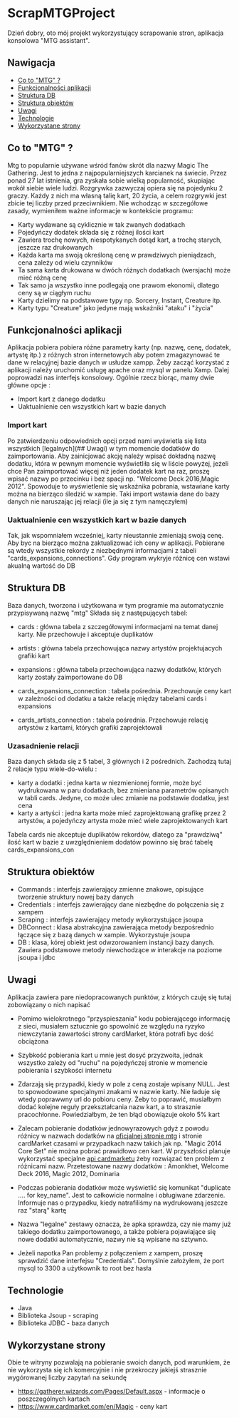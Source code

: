 # ScrapMTGProject


Dzień dobry, oto mój projekt wykorzystujący scrapowanie stron, aplikacja konsolowa "MTG assistant".


## Nawigacja
* [Co to "MTG" ? ](##Co-to-"MTG"-?)
* [Funkcjonalności aplikacji](##Funkcjonalności-aplikacji)
* [Struktura DB](##Struktura-DB)
* [Struktura obiektów](##Struktura-obiektów)
* [Uwagi](##Uwagi)
* [Technologie](##Technologie)
* [Wykorzystane strony](##Wykorzystane-strony)



## Co to "MTG" ?
Mtg to popularnie używane wśród fanów skrót dla nazwy Magic The Gathering. Jest to jedna z najpopularniejszych karcianek na świecie.
Przez ponad 27 lat istnienia, gra zyskała sobie wielką popularność, skupiając wokół siebie wiele ludzi. Rozgrywka zazwyczaj opiera 
się na pojedynku 2 graczy. Każdy z nich ma własną talię kart, 20 życia, a celem rozgrywki jest zbicie tej liczby przed przeciwnikiem.
Nie wchodząc w szczegółowe zasady, wymieniłem ważne informacje w kontekście programu:



* Karty wydawane są cyklicznie w tak zwanych dodatkach
* Pojedyńczy dodatek składa się z różnej ilości kart
* Zawiera trochę nowych, niespotykanych dotąd kart, a trochę starych, jeszcze raz drukowanych
* Każda karta ma swoją określoną cenę w prawdziwych pieniądzach, cena zależy od wielu czynników
* Ta sama karta drukowana w dwóch różnych dodatkach (wersjach) może mieć różną cenę
* Tak samo ja wszystko inne podlegają one prawom ekonomii, dlatego ceny są w ciągłym ruchu
* Karty dzielimy na podstawowe typy np. Sorcery, Instant, Creature itp. 
* Karty typu "Creature" jako jedyne mają wskaźniki "ataku" i "życia"



## Funkcjonalności aplikacji
Aplikacja pobiera pobiera różne parametry karty (np. nazwę, cenę, dodatek, artystę itp.) z różnych stron internetowych
aby potem zmagazynować te dane w relacyjnej bazie danych w usłudze xampp. Żeby zacząć korzystać z aplikacji należy uruchomić
usługę apache oraz mysql w panelu Xamp. Dalej poprowadzi nas interfejs konsolowy. Ogólnie rzecz biorąc, mamy dwie główne opcje : 

* Import kart z danego dodatku
* Uaktualnienie cen wszystkich kart w bazie danych

### Import kart
Po zatwierdzeniu odpowiednich opcji przed nami wyświetla się lista wszystkich [legalnych](## Uwagi) w tym momencie dodatków do zaimportowania.
Aby zainicjować akcję należy wpisać dokładną nazwę dodatku, która w pewnym momencie wyświetliła się w liście powyżej, jeżeli chce Pan zaimportować
więcej niż jeden dodatek kart na raz, proszę wpisać nazwy po przecinku i bez spacji np. "Welcome Deck 2016,Magic 2012". Spowoduje to wyświetlenie
się wskaźnika pobrania, wstawiane karty można na bierząco śledzić w xampie. Taki import wstawia dane do bazy danych nie naruszając jej relacji
(ile ja się z tym namęczyłem)

### Uaktualnienie cen wszystkich kart w bazie danych
Tak, jak wspomniałem wcześniej, karty nieustannie zmieniają swoją cenę. Aby byc na bierząco można zaktualizować ich ceny w aplikacji.
Pobierane są wtedy wszystkie rekordy z niezbędnymi informacjami z tabeli "cards_expansions_connections". Gdy program wykryje różnicę cen
wstawi akualną wartość do DB



## Struktura DB
Baza danych, tworzona i użytkowana w tym programie ma automatycznie przypisywaną nazwę "mtg"
Składa się z następujących tabel:

* cards : główna tabela z szczegółowymi informacjami na temat danej karty. Nie przechowuje i akceptuje duplikatów
* artists : główna tabela przechowująca nazwy artystów projektujacych grafiki kart
* expansions : główna tabela przechowująca nazwy dodatków, których karty zostały zaimportowane do DB

* cards_expansions_connection : tabela pośrednia. Przechowuje ceny kart w zależności od dodatku a także relację między tabelami cards i expansions
* cards_artists_connection : tabela pośrednia. Przechowuje relację artystów z kartami, których grafiki zaprojektowali


### Uzasadnienie relacji
Baza danych składa się z 5 tabel, 3 głównych i 2 pośrednich. Zachodzą tutaj 2 relacje typu wiele-do-wielu : 
* karty a dodatki : jedna karta w niezmienionej formie, może być wydrukowana w paru dodatkach, bez zmieniana parametrów opisanych w tabli cards. Jedyne, co może ulec zmianie na podstawie dodatku, jest cena
* karty a artyści : jedna karta może mieć zaprojektowaną grafikę przez 2 artystów, a pojedyńczy artysta może mieć wiele zaprojektowanych kart

Tabela cards nie akceptuje duplikatów rekordów, dlatego za "prawdziwą" ilość kart w bazie z uwzględnieniem dodatów powinno się brać tabelę cards_expansions_con






## Struktura obiektów

* Commands : interfejs zawierający zmienne znakowe, opisujące tworzenie struktury nowej bazy danych
* Credentials : interfejs zawierający dane niezbędne do połączenia się z xampem
* Scraping : interfejs zawierający metody wykorzystujące jsoupa
* DBConnect : klasa abstrakcyjna zawierająca metody bezpośrednio łączące się z bazą danych w xampie. Wykorzystuje jsoupa
* DB : klasa, kórej obiekt jest odwzorowaniem instancji bazy danych. Zawiera podstawowe metody niewchodzące w interakcje na poziome jsoupa i jdbc


## Uwagi
Aplikacja zawiera pare niedopracowanych punktów, z których czuję się tutaj zobowiązany o nich napisać

* Pomimo wielokrotnego "przyspieszania" kodu pobierającego informację z sieci, musiałem sztucznie go spowolnić 
  ze względu na ryzyko niewczytania zawartości strony cardMarket, która potrafi byc dość obciążona

* Szybkość pobierania kart u mnie jest dosyć przyzwoita, jednak wszystko zależy od "ruchu" na pojedyńczej stronie w momencie pobierania i szybkości internetu

* Zdarzają się przypadki, kiedy w pole z ceną zostaje wpisany NULL. 
  Jest to spowodowane specjalnymi znakami w nazwie karty. Nie ładuje się wtedy poprawwny url do pobioru ceny.
  Żeby to poprawić, musiałbym dodać kolejne reguły przekształcania nazw kart, a to strasznie pracochłonne.
  Powiedziałbym, że ten błąd obowiązuje około 5% kart

* Zalecam pobieranie dodatków jednowyrazowych gdyż z powodu różnicy w nazwach 
  dodatków na [oficjalnej stronie mtg](https://gatherer.wizards.com/Pages/Default.aspx) i stronie cardMarket czasami w przypadkach nazw
  takich jak np. "Magic 2014 Core Set" nie można pobrać prawidłowo cen kart. 
  W przyszłości planuje wykorzystać specjalne [api cardmarketu](https://api.cardmarket.com/ws/documentation) żeby rozwiązać ten problem z różnicami nazw.
  Przetestowane nazwy dodatków : Amonkhet, Welcome Deck 2016, Magic 2012, Dominaria
  
* Podczas pobierania dodatków może wyświetlić się komunikat "duplicate .... for key_name".
  Jest to całkowicie normalne i obługiwane zdarzenie. Informuje nas o przypadku, kiedy natrafiliśmy na
  wydrukowaną jeszcze raz "starą" kartę
  
* Nazwa "legalne" zestawy oznacza, że apka sprawdza, czy nie mamy już takiego dodatku zaimportowanego, 
 a także pobiera pojawiające się nowe dodatki automatycznie, nazwy nie są wpisane na sztywno. 
 
* Jeżeli napotka Pan problemy z połączeniem z xampem, proszę sprawdzić dane interfejsu "Credentials".
  Domyślnie założyłem, że port mysql to 3300 a użytkownik to root bez hasła
 



## Technologie

* Java
* Biblioteka Jsoup - scraping
* Biblioteka JDBC - baza danych



## Wykorzystane strony

Obie te witryny pozwalają na pobieranie swoich danych, pod warunkiem, że nie wykorzysta
się ich komercyjnie i nie przekroczy jakiejś strasznie wygórowanej liczby zapytań na sekundę

* https://gatherer.wizards.com/Pages/Default.aspx - informacje o poszczególnych kartach
* https://www.cardmarket.com/en/Magic - ceny kart





